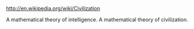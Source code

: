 
http://en.wikipedia.org/wiki/Civilization

A mathematical theory of intelligence.
A mathematical theory of civilization.
